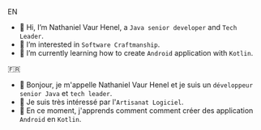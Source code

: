 EN
- 👋 Hi, I’m Nathaniel Vaur Henel, a `Java senior developer` and `Tech Leader`.
- 👀 I’m interested in `Software Craftmanship`.
- 🌱 I’m currently learning how to create `Android` application with `Kotlin`.

🇫🇷
- 👋 Bonjour, je m'appelle Nathaniel Vaur Henel et je suis un `développeur senior Java` et `tech leader`.
- 👀 Je suis très intéressé par l'`Artisanat Logiciel`.
- 🌱 En ce moment, j'apprends comment comment créer des application `Android` en `Kotlin`.


<!---
Nathaniel-Vaur-Henel/Nathaniel-Vaur-Henel is a ✨ special ✨ repository because its `README.md` (this file) appears on your GitHub profile.
You can click the Preview link to take a look at your changes.

- 💞️ I’m looking to collaborate on ...
- 📫 How to reach me ...

--->
